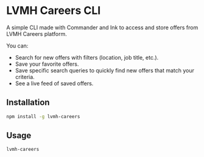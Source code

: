 # LVMH Careers CLI

A simple CLI made with Commander and Ink to access and store offers from LVMH Careers platform.

You can:

- Search for new offers with filters (location, job title, etc.).
- Save your favorite offers.
- Save specific search queries to quickly find new offers that match your criteria.
- See a live feed of saved offers.

## Installation

```bash
npm install -g lvmh-careers
```

## Usage

```bash
lvmh-careers
```
